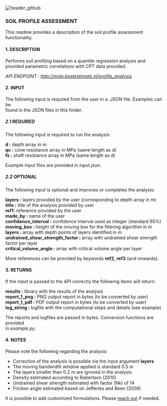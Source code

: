 ![header_github](https://bestestimate.nl/images/header_github.png)

### **SOIL PROFILE ASSESSMENT**

This readme provides a description of the soil profile assessment functionality.

#### **1. DESCRIPTION**

Performs soil profiling based on a quantile regression analysis and    
provided parametric correlations with CPT data provided.

*API ENDPOINT : http://mole.bestestimate.nl/profile_analysis*

#### **2. INPUT**

The following input is required from the user in a .JSON file. Examples can be   
found in the JSON files in this folder.

##### **2.1 REQUIRED**

The following input is required to run the analysis:

**d :**  depth array in m   
**qc :** cone resistance array in MPa (same length as d)   
**fs :** shaft resistance array in MPa (same length as d)   

Example input files are provided in *input.json*.

##### **2.2 OPTIONAL**

The following input is optional and improves or completes the analysis:

**layers :** layers provided by the user (corresponding to depth array in m)   
**title :** title of the analysis provided by user     
**ref1:** reference provided by the user    
**made_by :** name of the user  
**confidence_interval :** confidence interval used as integer (standard 95%)   
**moving_box :** height of the moving box for the filtering algorithm in m   
**layers :** array with depth points of layers identified in m   
**undrained_shear_strength_factor :** array with undrained shear strength factor per layer   
**critical_volume_angle :** array with critical volume angle per layer

More references can be provided by keywords **ref2**, **ref3** (and onwards).

#### **3. RETURNS**

If the input is passed to the API correctly the following items will return:

**results :** library with the results of the analysis   
**report_1_png :** PNG output report in bytes (to be converted by user)   
**report_1_pdf :** PDF output report in bytes (to be converted by user)   
**log_string :** logfile with the computational steps and details (see example)

The reports and logfiles are passed in bytes. Conversion functions are provided   
in *example.py*.

#### **4. NOTES**

Please note the following regarding the analysis:

* Correction of the analysis is possible via the input argument **layers**
* The moving bandwidth window applied is standard 0.5 m
* The layers smaller than 0.2 m are ignored in the analysis
* Density estimated according to Robertson (2010)
* Undrained shear strength estimated with factor (Nk) of 14
* Friction angle estimated based on Jefferies and Been (2006)

It is possible to add customized formulations. Please [reach out](https://bestestimate.nl/menu_reach_out.html) if needed.
